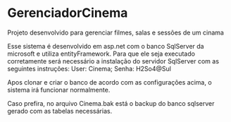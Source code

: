# GerenciadorCinema
Projeto desenvolvido para gerenciar filmes, salas e sessões de um cinama

Esse sistema é desenvolvido em asp.net com o banco SqlServer da microsoft e utiliza entityFramework.
Para que ele seja executado corretamente será necessário a instalação do servidor SqlServer com as seguintes instruções:
User: Cinema;
Senha: H2So4@Sul

Apos clonar e criar o banco de acordo com as configurações acima, o sistema irá funcionar normalmente.

Caso prefira, no arquivo Cinema.bak está o backup do banco sqlserver gerado com as tabelas necessárias.

